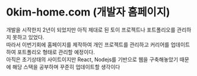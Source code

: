 # 0kim-home.com (개발자 홈페이지)

개발을 시작한지 2년이 되었지만 아직 제대로 된 토이 프로젝트나 포트폴리오를 관리하지 못하고 있었다.<br />
따라서 이번기회에 홈페이지를 제작하여 개인 프로젝트를 관리하고 커리어를 업데이트하여 포트폴리오 형태로 관리할 예정이다.<br />
아직은 초기상태의 사이트이지만 React, Nodejs를 기반으로 웹을 구축해놓았기 때문에 해당 스택을 공부하며 꾸준히 업데이트할 생각이다 <br />


